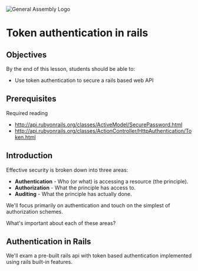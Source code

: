 ![General Assembly Logo](http://i.imgur.com/ke8USTq.png)

# Token authentication in rails

## Objectives

By the end of this lesson, students should be able to:

- Use token authentication to secure a rails based web API

## Prerequisites

Required reading

- http://api.rubyonrails.org/classes/ActiveModel/SecurePassword.html
- http://api.rubyonrails.org/classes/ActionController/HttpAuthentication/Token.html

## Introduction

Effective security is broken down into three areas:

- **Authentication** - Who (or what) is accessing a resource (the principle).
- **Authorization** - What the principle has access to.
- **Auditing** - What the principle has actually done.

We'll focus primarily on authentication and touch on the simplest of authorization schemes.

What's important about each of these areas?

## Authentication in Rails

We'll exam a pre-built rails api with token based authentication implemented using rails built-in features.

